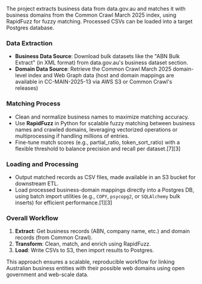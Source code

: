 The project extracts business data from data.gov.au and matches it with business domains from the Common Crawl March 2025 index, using RapidFuzz for fuzzy matching. Processed CSVs can be loaded into a target Postgres database.

### Data Extraction

- **Business Data Source**: Download bulk datasets like the "ABN Bulk Extract" (in XML format) from data.gov.au's business dataset section.
- **Domain Data Source**: Retrieve the Common Crawl March 2025 domain-level index and Web Graph data (host and domain mappings are available in CC-MAIN-2025-13 via AWS S3 or Common Crawl's releases)

### Matching Process

- Clean and normalize business names to maximize matching accuracy.
- Use **RapidFuzz** in Python for scalable fuzzy matching between business names and crawled domains, leveraging vectorized operations or multiprocessing if handling millions of entries.
- Fine-tune match scores (e.g., partial_ratio, token_sort_ratio) with a flexible threshold to balance precision and recall per dataset.[7][3]

### Loading and Processing

- Output matched records as CSV files, made available in an S3 bucket for downstream ETL.
- Load processed business-domain mappings directly into a Postgres DB, using batch import utilities (e.g., `COPY`, `psycopg2`, or `SQLAlchemy` bulk inserts) for efficient performance.[1][3]

### Overall Workflow

1. **Extract**: Get business records (ABN, company name, etc.) and domain records (from Common Crawl).
2. **Transform**: Clean, match, and enrich using RapidFuzz.
3. **Load**: Write CSVs to S3, then import results to Postgres.

This approach ensures a scalable, reproducible workflow for linking Australian business entities with their possible web domains using open government and web-scale data.
